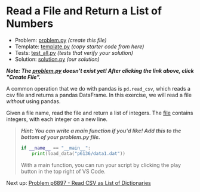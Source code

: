 # Read a File and Return a List of Numbers

- Problem: [problem.py](problem.py) _(create this file)_
- Template: [template.py](template.py) _(copy starter code from here)_
- Tests: [test_all.py](test_all.py) _(tests that verify your solution)_
- Solution: [solution.py](solution.py) _(our solution)_

**_Note: The [problem.py](problem.py) doesn't exist yet! After clicking the link above, click "Create File"._**

A common operation that we do with pandas is `pd.read_csv`, which reads a csv file and returns a pandas DataFrame. In this exercise, we will read a file _without_ using pandas.

Given a file name, read the file and return a list of integers. The [file](data1.dat) contains integers, with each integer on a new line.

> **_Hint: You can write a main function if you'd like! Add this to the bottom of your problem.py file._**
>
> ```python
> if __name__ == "__main__":
>     print(load_data("p6136/data1.dat"))
> ```
>
> With a main function, you can run your script by clicking the play button in the top right of VS Code.

Next up: [Problem p6897 - Read CSV as List of Dictionaries](../p6897/index.md)
